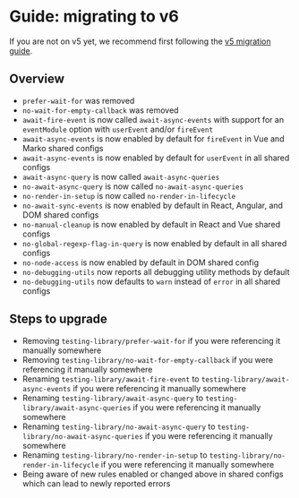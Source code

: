 # Guide: migrating to v6

If you are not on v5 yet, we recommend first following the [v5 migration guide](docs/migration-guides/v5.md).

## Overview

- `prefer-wait-for` was removed
- `no-wait-for-empty-callback` was removed
- `await-fire-event` is now called `await-async-events` with support for an `eventModule` option with `userEvent` and/or `fireEvent`
- `await-async-events` is now enabled by default for `fireEvent` in Vue and Marko shared configs
- `await-async-events` is now enabled by default for `userEvent` in all shared configs
- `await-async-query` is now called `await-async-queries`
- `no-await-async-query` is now called `no-await-async-queries`
- `no-render-in-setup` is now called `no-render-in-lifecycle`
- `no-await-sync-events` is now enabled by default in React, Angular, and DOM shared configs
- `no-manual-cleanup` is now enabled by default in React and Vue shared configs
- `no-global-regexp-flag-in-query` is now enabled by default in all shared configs
- `no-node-access` is now enabled by default in DOM shared config
- `no-debugging-utils` now reports all debugging utility methods by default
- `no-debugging-utils` now defaults to `warn` instead of `error` in all shared configs

## Steps to upgrade

- Removing `testing-library/prefer-wait-for` if you were referencing it manually somewhere
- Removing `testing-library/no-wait-for-empty-callback` if you were referencing it manually somewhere
- Renaming `testing-library/await-fire-event` to `testing-library/await-async-events` if you were referencing it manually somewhere
- Renaming `testing-library/await-async-query` to `testing-library/await-async-queries` if you were referencing it manually somewhere
- Renaming `testing-library/no-await-async-query` to `testing-library/no-await-async-queries` if you were referencing it manually somewhere
- Renaming `testing-library/no-render-in-setup` to `testing-library/no-render-in-lifecycle` if you were referencing it manually somewhere
- Being aware of new rules enabled or changed above in shared configs which can lead to newly reported errors
